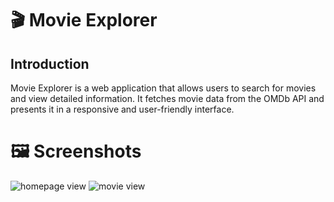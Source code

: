 # 🎬 Movie Explorer

## Introduction 
Movie Explorer is a web application that allows users to search for movies and view detailed information. It fetches movie data from the OMDb API and presents it in a responsive and user-friendly interface.

# 🖼 Screenshots

![homepage view](https://github.com/user-attachments/assets/fbf66ef2-d821-458a-86fb-e20e7d0cd403)
![movie view](https://github.com/user-attachments/assets/718c0432-d047-4703-bdd2-03020e884bb6)
